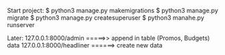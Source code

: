 Start project:
$ python3 manage.py makemigrations
$ python3 manage.py migrate
$ python3 manage.py createsuperuser
$ python3 manahe.py runserver

Later:
127.0.0.1:8000/admin =====>> append in table (Promos, Budgets) data
127.0.0.1:8000/headliner ======> create new data 
